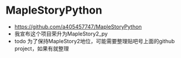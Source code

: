 # MapleStoryPython
- https://github.com/a405457747/MapleStoryPython
- 我宣布这个项目荣升为MapleStory2_py
- todo 为了保持MapleStory2地位，可能需要整理贴吧号上面的github project，如果有就整理